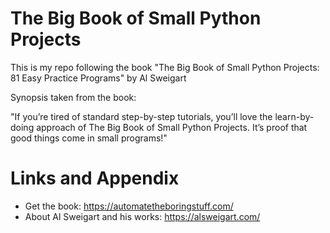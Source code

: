 # The Big Book of Small Python Projects
This is my repo following the book "The Big Book of Small Python Projects: 81 Easy Practice Programs" by Al Sweigart

Synopsis taken from the book:

"If you’re tired of standard step-by-step tutorials, you’ll love the learn-by-doing approach of The Big Book of Small Python Projects. It’s proof that good things come in small programs!"


Links and Appendix
========================================================

- Get the book: https://automatetheboringstuff.com/
- About Al Sweigart and his works: https://alsweigart.com/
